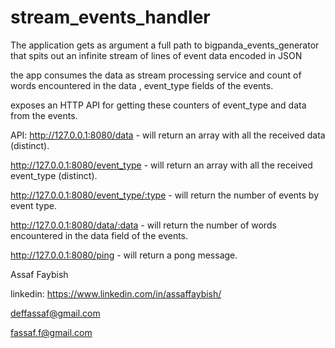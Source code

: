 # stream_events_handler
The application gets as argument a full path to bigpanda_events_generator that spits out an infinite stream of lines of event data encoded in JSON

the app consumes the data as stream processing service and count of words encountered in the data , event_type fields of the events.

exposes an HTTP API for getting these counters of event_type and data from the events.


API:
http://127.0.0.1:8080/data  - will return an array with all the received data (distinct).

http://127.0.0.1:8080/event_type  - will return an array with all the received event_type (distinct).

http://127.0.0.1:8080/event_type/:type  - will return the number of events by event type.

http://127.0.0.1:8080/data/:data  - will return the number of words encountered in the data field of the events.

http://127.0.0.1:8080/ping  - will return a pong message.


Assaf Faybish

linkedin: https://www.linkedin.com/in/assaffaybish/

deffassaf@gmail.com

fassaf.f@gmail.com
